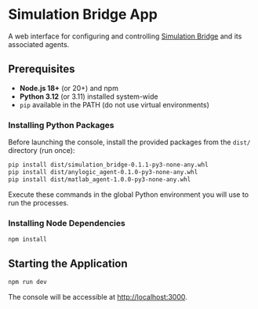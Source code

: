 # Simulation Bridge App

A web interface for configuring and controlling [Simulation Bridge](https://github.com/INTO-CPS-Association/simulation-bridge) and its associated agents.

## Prerequisites

- **Node.js 18+** (or 20+) and npm
- **Python 3.12** (or 3.11) installed system-wide
- `pip` available in the PATH (do not use virtual environments)

### Installing Python Packages

Before launching the console, install the provided packages from the `dist/` directory (run once):

```bash
pip install dist/simulation_bridge-0.1.1-py3-none-any.whl
pip install dist/anylogic_agent-0.1.0-py3-none-any.whl
pip install dist/matlab_agent-1.0.0-py3-none-any.whl
```

Execute these commands in the global Python environment you will use to run the processes.

### Installing Node Dependencies

```bash
npm install
```

## Starting the Application

```bash
npm run dev
```

The console will be accessible at <http://localhost:3000>.
